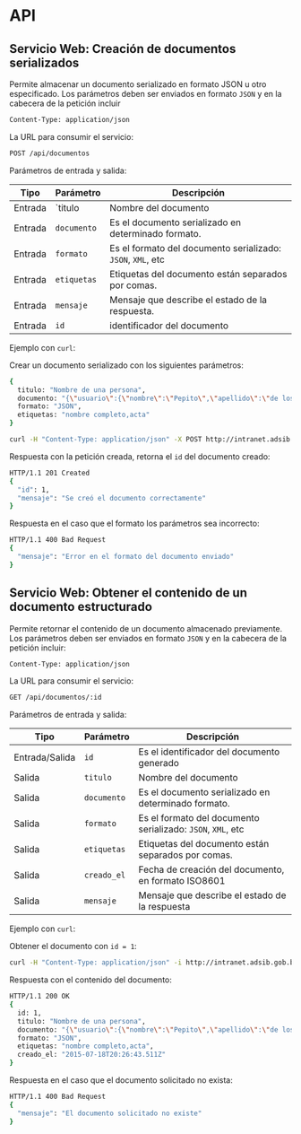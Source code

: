 # API

## Servicio Web: Creación de documentos serializados

Permite almacenar un documento serializado en formato JSON u otro especificado. Los parámetros deben ser enviados en formato `JSON` y en la cabecera de la petición incluir

```bash
Content-Type: application/json
```

La URL para consumir el servicio:

```bash
POST /api/documentos
```

Parámetros de entrada y salida:

| Tipo    | Parámetro   | Descripción                                                 |
|---------|-------------|-------------------------------------------------------------|
| Entrada | `titulo     | Nombre del documento                                        |
| Entrada | `documento` | Es el documento serializado en determinado formato.         |
| Entrada | `formato`   | Es el formato del documento serializado: `JSON`, `XML`, etc |
| Entrada | `etiquetas` | Etiquetas del documento están separados por comas.          |
| Entrada | `mensaje`   | Mensaje que describe el estado de la respuesta.             |
| Entrada | `id`        | identificador del documento                                 |

Ejemplo con `curl`:

Crear un documento serializado con los siguientes parámetros:

```bash
{
  titulo: "Nombre de una persona",
  documento: "{\"usuario\":{\"nombre\":\"Pepito\",\"apellido\":\"de los Palotes\"}}",
  formato: "JSON",
  etiquetas: "nombre completo,acta"
}
```

```bash
curl -H "Content-Type: application/json" -X POST http://intranet.adsib.gob.bo/activos/api/documentos -d '{"titulo":"Nombre de una persona","documento":"{\"usuario\":{\"nombre\":\"Pepito\",\"apellido\":\"de los Palotes\"}}","formato":"JSON","etiquetas":"nombre completo,acta"}'
```

Respuesta con la petición creada, retorna el `id` del documento creado:

```bash
HTTP/1.1 201 Created
{
  "id": 1,
  "mensaje": "Se creó el documento correctamente"
}
```

Respuesta en el caso que el formato los parámetros sea incorrecto:

```bash
HTTP/1.1 400 Bad Request
{
  "mensaje": "Error en el formato del documento enviado"
}
```

## Servicio Web: Obtener el contenido de un documento estructurado

Permite retornar el contenido de un documento almacenado previamente. Los parámetros deben ser enviados en formato `JSON` y en la cabecera de la petición incluir:

```bash
Content-Type: application/json
```

La URL para consumir el servicio:

```bash
GET /api/documentos/:id
```

Parámetros de entrada y salida:

| Tipo            | Parámetro   | Descripción                                                 |
|-----------------|-------------|-------------------------------------------------------------|
| Entrada/Salida  | `id`        | Es el identificador del documento generado                  |
| Salida          | `titulo`    | Nombre del documento                                        |
| Salida          | `documento` | Es el documento serializado en determinado formato.         |
| Salida          | `formato`   | Es el formato del documento serializado: `JSON`, `XML`, etc |
| Salida          | `etiquetas` | Etiquetas del documento están separados por comas.          |
| Salida          | `creado_el` | Fecha de creación del documento, en formato ISO8601         |
| Salida          | `mensaje`   | Mensaje que describe el estado de la respuesta              |

Ejemplo con `curl`:

Obtener el documento con `id = 1`:

```bash
curl -H "Content-Type: application/json" -i http://intranet.adsib.gob.bo/activos/api/documentos/1
```

Respuesta con el contenido del documento:

```bash
HTTP/1.1 200 OK
{
  id: 1,
  titulo: "Nombre de una persona",
  documento: "{\"usuario\":{\"nombre\":\"Pepito\",\"apellido\":\"de los Palotes\"}}",
  formato: "JSON",
  etiquetas: "nombre completo,acta",
  creado_el: "2015-07-18T20:26:43.511Z"
}
```

Respuesta en el caso que el documento solicitado no exista:

```bash
HTTP/1.1 400 Bad Request
{
  "mensaje": "El documento solicitado no existe"
}
```
